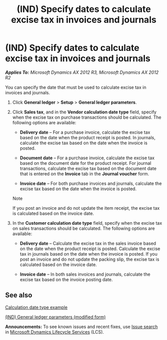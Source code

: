 ﻿---
title: (IND) Specify dates to calculate excise tax in invoices and journals
TOCTitle: (IND) Specify dates to calculate excise tax in invoices and journals
ms:assetid: 8e46cf53-d4b3-4dd9-b5d7-c6cd639d8a30
ms:mtpsurl: https://technet.microsoft.com/en-us/library/JJ678045(v=AX.60)
ms:contentKeyID: 49386006
ms.date: 04/18/2014
mtps_version: v=AX.60
---

# (IND) Specify dates to calculate excise tax in invoices and journals 


_**Applies To:** Microsoft Dynamics AX 2012 R3, Microsoft Dynamics AX 2012 R2_

You can specify the date that must be used to calculate excise tax in invoices and journals.

1.  Click **General ledger** \> **Setup** \> **General ledger parameters**.

2.  Click **Sales tax**, and in the **Vendor calculation date type** field, specify when the excise tax on purchase transactions should be calculated. The following options are available:
    
      - **Delivery date** – For a purchase invoice, calculate the excise tax based on the date when the product receipt is posted. In journals, calculate the excise tax based on the date when the invoice is posted.
    
      - **Document date** – For a purchase invoice, calculate the excise tax based on the document date for the product receipt. For journal transactions, calculate the excise tax based on the document date that is entered on the **Invoice** tab in the **Journal voucher** form.
    
      - **Invoice date** – For both purchase invoices and journals, calculate the excise tax based on the date when the invoice is posted.
    

    > [!NOTE]
    > <P>If you post an invoice and do not update the item receipt, the excise tax is calculated based on the invoice date.</P>



3.  In the **Customer calculation date type** field, specify when the excise tax on sales transactions should be calculated. The following options are available:
    
      - **Delivery date** – Calculate the excise tax in the sales invoice based on the date when the product receipt is posted. Calculate the excise tax in journals based on the date when the invoice is posted. If you post an invoice and do not update the packing slip, the excise tax is calculated based on the invoice date.
    
      - **Invoice date** – In both sales invoices and journals, calculate the excise tax based on the invoice posting date.

## See also

[Calculation date type example](https://technet.microsoft.com/en-us/library/aa556805\(v=ax.60\))

[(IND) General ledger parameters (modified form)](https://technet.microsoft.com/en-us/library/jj677901\(v=ax.60\))

  
**Announcements:** To see known issues and recent fixes, use [Issue search](http://go.microsoft.com/fwlink/?linkid=389258) in [Microsoft Dynamics Lifecycle Services](http://go.microsoft.com/fwlink/?linkid=306505) (LCS).


